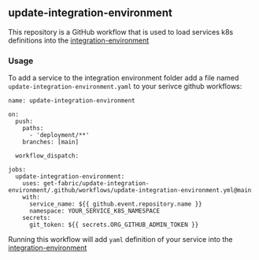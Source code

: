 ## update-integration-environment
This repository is a GitHub workflow that is used to load services k8s definitions into the [integration-environment](https://github.com/get-fabric/integration-environment)

### Usage

To add a service to the integration environment folder add a file named `update-integration-environment.yaml` to your serivce github workflows:
```
name: update-integration-environment

on:
  push:
    paths:
      - 'deployment/**'
    branches: [main]

  workflow_dispatch:

jobs:
  update-integration-environment:
    uses: get-fabric/update-integration-environment/.github/workflows/update-integration-environment.yml@main
    with:
      service_name: ${{ github.event.repository.name }}
      namespace: YOUR_SERVICE_K8S_NAMESPACE
    secrets:
      git_token: ${{ secrets.ORG_GITHUB_ADMIN_TOKEN }}

```
Running this workflow will add `yaml` definition of your service into the [integration-environment](https://github.com/get-fabric/integration-environment/tree/main/deployments/fulfillment)
